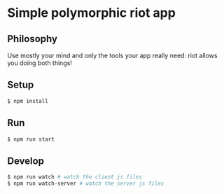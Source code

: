 # Simple polymorphic riot app

## Philosophy

Use mostly your mind and only the tools your app really need: riot allows you doing both things!

## Setup

```bash
$ npm install
```

## Run

```bash
$ npm run start
```

## Develop

```bash
$ npm run watch # watch the client js files
$ npm run watch-server # watch the server js files
```